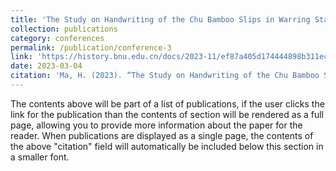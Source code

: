 ```yaml
---
title: 'The Study on Handwriting of the Chu Bamboo Slips in Warring States Period Collected by Anhui University 出土文獻字跡「馴化」的方式與基本類型：以安大簡《詩》字跡為中心的考察'
collection: publications
category: conferences
permalink: /publication/conference-3
link: 'https://history.bnu.edu.cn/docs/2023-11/ef87a405d174444898b311eca8f9393b.pdf'
date: 2023-03-04
citation: 'Ma, H. (2023). “The Study on Handwriting of the Chu Bamboo Slips in Warring States Period Collected by Anhui University” 出土文獻字跡「馴化」的方式與基本類型：以安大簡《詩》字跡為中心的考察 [Paper presentation]. Hong Kong Youth Scholars Forum on Literature and History Studies, Hong Kong.'
---
```


The contents above will be part of a list of publications, if the user clicks the link for the publication than the contents of section will be rendered as a full page, allowing you to provide more information about the paper for the reader. When publications are displayed as a single page, the contents of the above "citation" field will automatically be included below this section in a smaller font.
